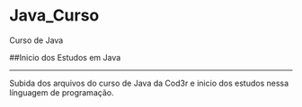 # Java_Curso
Curso de Java

##Inicio dos Estudos em Java

***

Subida dos arquivos do curso de Java da Cod3r e inicio dos estudos nessa línguagem de programação.
